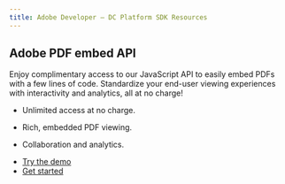 ```yaml
---
title: Adobe Developer — DC Platform SDK Resources
---
```


<TitleBlock slots="heading" theme="light" className="titleBlock-align-left"/>

## Adobe PDF embed API


<TextBlock slots="text" theme="light" width="40%" className="pricing-desc align-left"/>

Enjoy complimentary access to our JavaScript API to easily embed PDFs with a few lines of code. Standardize your end-user viewing experiences with interactivity and analytics, all at no charge!



<TextBlock slots="text" isCentered theme="light" width="35%" className="list-points pricing-desc"/>

- Unlimited access at no charge.

- Rich, embedded PDF viewing.

- Collaboration and analytics.



<TextBlock className="pricing-desc button-swap d-flex" slots="buttons" isCentered theme="light" width="25%" />

- [Try the demo](https://www.adobe.com/go/pdfEmbedAPI_demo)
- [Get started](/src/pages/gettingstarted.md)

<Divider orientation="horizontal" size="M" className="m-0"/>


